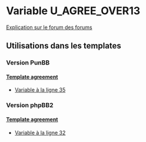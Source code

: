 # Variable U_AGREE_OVER13
[Explication sur le forum des forums](http://forum.forumactif.com/t294113-listing-des-variables#U_AGREE_OVER13)

## Utilisations dans les templates

### Version PunBB

#### [Template agreement](punbb/agreement.md)
* [Variable à la ligne 35](../punbb/agreement.tpl#L35)

### Version phpBB2

#### [Template agreement](subsilver/agreement.md)
* [Variable à la ligne 32](../subsilver/agreement.tpl#L32)
